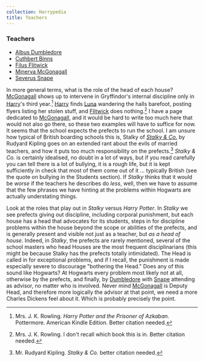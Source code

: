 ```yaml
---
collection: Harrypedia
title: Teachers
---
```


### Teachers

- [Albus Dumbledore][Dumbledore]
- [Cuthbert Binns][Binns]
- [Filus Flitwick][Flitwick]
- [Minerva McGonagall][McGonagall]
- [Severus Snape][Snape]

[Dumbledore]: /harrypedia/people/dumbledore/albus_percival_wulfric_brian//
[Binns]: /harrypedia/people/binns/cuthbert/
[Flitwick]: /harrypedia/people/flitwick/filus/
[McGonagall]: /harrypedia/people/mcgonagall/minerva//
[snape]: /harrypedia/people/snape/severus//

In more general terms, what is the role of the head of each house?
[McGonagall] shows up to intervene in Gryffindor's internal discipline only
in [Harry]'s third year.[^20200811-1] [Harry] finds [Luna] wandering the
halls barefoot, posting flyers listing her stolen stuff, and [Flitwick]
does nothing.[^20200811-2] I have a page dedicated to [McGonagall], and it
would be hard to write too much here that would not also go there, so these
two examples will have to suffice for now. It seems that the school
expects the prefects to run the school. I am unsure how typical of British
boarding schools this is, Stalky of _[Stalky & Co.][]_ by Rudyard Kipling
goes on an extended rant about the evils of married teachers, and how it
puts too much responsibility on the prefects.[^20210521-6] _Stalky & Co._
is certainly idealised, no doubt in a lot of ways, but if you read
carefully you can tell there is a lot of bullying, it is a rough life, but
it is kept sufficiently in check that most of them come out of it …
typically British (see the quote on bullying in the Students section). If
_Stalky_ thinks that it would be _worse_ if the teachers he describes do
_less_, well, then we have to assume that the few phrases we have hinting
at the problems within Hogwarts are actually understating things.

Look at the roles that play out in _Stalky_ versus _Harry Potter_. In
_Stalky_ we see prefects giving out discipline, including corporal
punishment, but each house has a head that advocates for its students,
steps in for discipline problems within the house beyond the scope or
abilities of the prefects, and is generally present and visible not just as
a teacher, but _as a head of house_. Indeed, in _Stalky_, the prefects are
rarely mentioned, several of the school masters who head Houses are the
most frequent disciplinarians (this might be because Stalky has the
prefects totally intimidated). The Head is called in for exceptional
problems, and if I recall, the punishment is made especially severe to
discourage "bothering the Head." Does any of this sound like Hogwarts? At
Hogwarts every problem most likely not at all, otherwise by the prefects,
and finally, by [Dumbledore] with [Snape] attending as advisor, no matter
who is involved. Never mind [McGonagall] is Deputy Head, and therefore
more logically the advisor at that point, we need a more Charles Dickens
feel about it. Which is probably precisely the point.

[Harry]: /harrypedia/people/potter/harry_james//
[Luna]: /harrypedia/people/lovegood/luna//
[Stalky & Co.]: https://www.gutenberg.org/ebooks/3006

[^20210521-6]: Mr. Rudyard Kipling. _Stalky & Co._ better citation needed.

[^20200811-1]:
    Mrs. J. K. Rowling. _Harry Potter and the Prisoner of
    Azkaban_. Pottermore. American Kindle Edition. Better citation needed.

[^20200811-2]:
    Mrs. J. K. Rowling. I don't recall which book this is in.
    Better citation needed.
